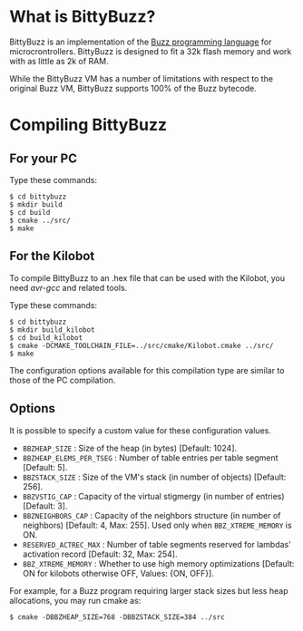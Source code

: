What is BittyBuzz?
==================

BittyBuzz is an implementation of the
[Buzz programming language](http://the.swarming.buzz) for
microcrontrollers. BittyBuzz is designed to fit a 32k flash memory and
work with as little as 2k of RAM.

While the BittyBuzz VM has a number of limitations with respect to the
original Buzz VM, BittyBuzz supports 100% of the Buzz bytecode.

Compiling BittyBuzz
===================

For your PC
-----------

Type these commands:

    $ cd bittybuzz
    $ mkdir build
    $ cd build
    $ cmake ../src/
    $ make

For the Kilobot
---------------

To compile BittyBuzz to an .hex file that can be used with the
Kilobot, you need _avr-gcc_ and related tools.

Type these commands:

    $ cd bittybuzz
    $ mkdir build_kilobot
    $ cd build_kilobot
    $ cmake -DCMAKE_TOOLCHAIN_FILE=../src/cmake/Kilobot.cmake ../src/
    $ make

The configuration options available for this compilation type are similar
to those of the PC compilation.

Options
-------

It is possible to specify a custom value for these configuration values.

- `BBZHEAP_SIZE` : Size of the heap (in bytes) [Default: 1024].
- `BBZHEAP_ELEMS_PER_TSEG` : Number of table entries per table segment [Default: 5].
- `BBZSTACK_SIZE` : Size of the VM's stack (in number of objects) [Default: 256].
- `BBZVSTIG_CAP` : Capacity of the virtual stigmergy (in number of entries) [Default: 3].
- `BBZNEIGHBORS_CAP` : Capacity of the neighbors structure (in number of neighbors) [Default: 4, Max: 255]. Used only when `BBZ_XTREME_MEMORY` is ON.
- `RESERVED_ACTREC_MAX` : Number of table segments reserved for lambdas'
activation record [Default: 32, Max: 254].
- `BBZ_XTREME_MEMORY` : Whether to use high memory optimizations [Default: ON for kilobots otherwise OFF, Values: {ON, OFF}].

For example, for a Buzz program requiring larger stack sizes but less heap allocations, you may run cmake as:

    $ cmake -DBBZHEAP_SIZE=768 -DBBZSTACK_SIZE=384 ../src
